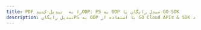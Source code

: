---title: PDF را به  تبدیل کنیدODP، PS به ODP مبدل رایگان یا GO SDKdescription: تبدیل رایگانPS به ODP با استفاده از GO Cloud APIs & SDK همچنین اسناد PDF را در Cloud ایجاد، ویرایش و رندر کنید.---